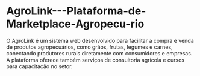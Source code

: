 # AgroLink---Plataforma-de-Marketplace-Agropecu-rio
O AgroLink é um sistema web desenvolvido para facilitar a compra e venda de produtos agropecuários, como grãos, frutas, legumes e carnes, conectando produtores rurais diretamente com consumidores e empresas. A plataforma oferece também serviços de consultoria agrícola e cursos para capacitação no setor.
